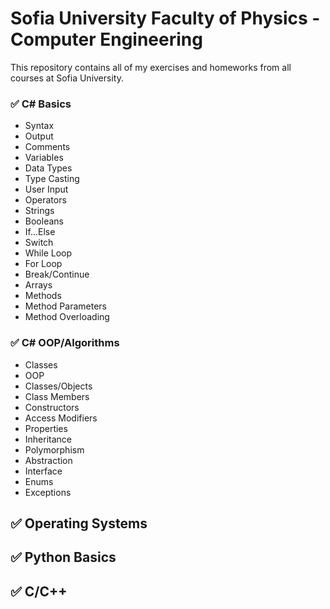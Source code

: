 # Sofia University Faculty of Physics - Computer Engineering 
This repository contains all of my exercises and homeworks from all courses at Sofia University.

### :white_check_mark: C# Basics
  - Syntax
  - Output
  - Comments
  - Variables
  - Data Types
  - Type Casting
  - User Input
  - Operators
  - Strings
  - Booleans
  - If...Else
  - Switch
  - While Loop
  - For Loop
  - Break/Continue
  - Arrays
  - Methods
  - Method Parameters
  - Method Overloading

### :white_check_mark: C# OOP/Algorithms
  - Classes
  - OOP
  - Classes/Objects
  - Class Members
  - Constructors
  - Access Modifiers
  - Properties
  - Inheritance
  - Polymorphism
  - Abstraction
  - Interface
  - Enums
  - Exceptions

## :white_check_mark: Operating Systems

## :white_check_mark: Python Basics 

## :white_check_mark: C/C++
